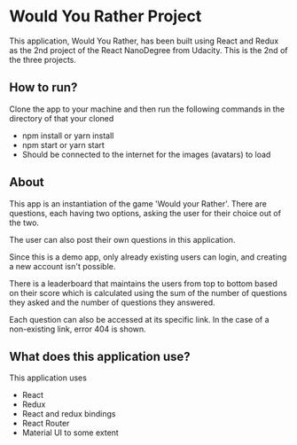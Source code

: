 # Would You Rather Project

This application, Would You Rather, has been built using React and Redux as the 2nd project of the React NanoDegree from Udacity. This is the 2nd of the three projects.

## How to run?

Clone the app to your machine and then run the following commands in the directory of that your cloned
- npm install or yarn install
- npm start or yarn start
- Should be connected to the internet for the images (avatars) to load

## About

This app is an instantiation of the game 'Would your Rather'. There are questions, each having two options, asking the user for their choice out of the two. 

The user can also post their own questions in this application. 

Since this is a demo app, only already existing users can login, and creating a new account isn't possible.

There is a leaderboard that maintains the users from top to bottom based on their score which is calculated using the sum of the number of questions they asked and the number of questions they answered.

Each question can also be accessed at its specific link. In the case of a non-existing link, error 404 is shown.



## What does this application use?

This application uses
- React
- Redux
- React and redux bindings
- React Router
- Material UI to some extent



